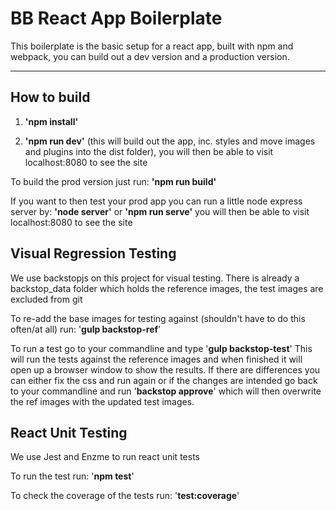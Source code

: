 BB React App Boilerplate
===================
This boilerplate is the basic setup for a react app, built with npm and webpack, you can build out a dev version and a production version.

----------


How to build
-------------

1) **'npm install'**

2) **'npm run dev'** (this will build out the app, inc. styles and move images and plugins into the dist folder), you will then be able to visit localhost:8080 to see the site

To build the prod version just run:
**'npm run build'**

If you want to then test your prod app you can run a little node express server by:
**'node server'** or **'npm run serve'**
you will then be able to visit localhost:8080 to see the site


Visual Regression Testing
-------
We use backstopjs on this project for visual testing.
There is already a backstop_data folder which holds the reference images, the test images are excluded from git

To re-add the base images for testing against (shouldn't have to do this often/at all) run:
'**gulp backstop-ref**'

To run a test go to your commandline and type '**gulp backstop-test**'
This will run the tests against the reference images and when finished it will open up a browser window to show the results. If there are differences you can either fix the css and run again or if the changes are intended go back to your commandline and run '**backstop approve**' which will then overwrite the ref images with the updated test images.


React Unit Testing
-------
We use Jest and Enzme to run react unit tests

To run the test run:
'**npm test**'

To check the coverage of the tests run:
'**test:coverage**'